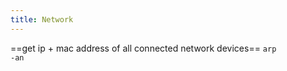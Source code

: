 ```yaml
---
title: Network
---
```


==get ip + mac address of all connected network devices==
<code>arp -an</code>
